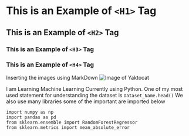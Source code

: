 # This is an Example of `<H1>` Tag
## This is an Example of `<H2>` Tag
### This is an Example of `<H3>` Tag
### This is an Example of `<H4>` Tag

Inserting the images using MarkDown
![Image of Yaktocat](https://octodex.github.com/images/yaktocat.png)


I am Learning Machine Learning Currently using Python.
One of my most used statement for understanding the dataset is
`Dataset_Name.head()`
We also use many libraries some of the important are imported below
```
import numpy as np
import pandas as pd
from sklearn.ensemble import RandomForestRegressor
from sklearn.metrics import mean_absolute_error
```
